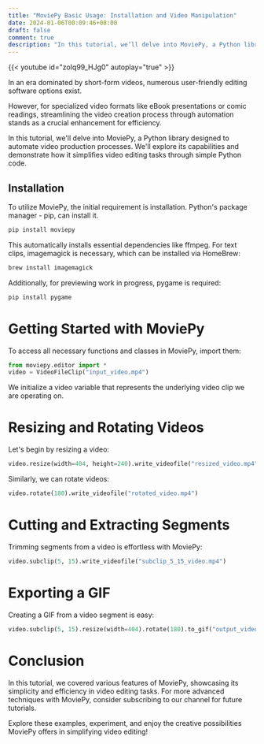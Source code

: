 ```yaml
---
title: "MoviePy Basic Usage: Installation and Video Manipulation"
date: 2024-01-06T00:09:46+08:00
draft: false
comment: true
description: "In this tutorial, we’ll delve into MoviePy, a Python library designed to automate video production processes. We’ll explore its capabilities and demonstrate how it simplifies video editing tasks through simple Python code."
---
```


{{< youtube id="zoIq99_HJg0" autoplay="true" >}}

In an era dominated by short-form videos, numerous user-friendly editing software options exist. 

However, for specialized video formats like eBook presentations or comic readings, streamlining the video creation process through automation stands as a crucial enhancement for efficiency.

In this tutorial, we'll delve into MoviePy, a Python library designed to automate video production processes. We'll explore its capabilities and demonstrate how it simplifies video editing tasks through simple Python code.

## Installation
To utilize MoviePy, the initial requirement is installation. Python's package manager - pip, can install it.

```bash
pip install moviepy
```

This automatically installs essential dependencies like ffmpeg. For text clips, imagemagick is necessary, which can be installed via HomeBrew:

```bash
brew install imagemagick
```

Additionally, for previewing work in progress, pygame is required:

```bash
pip install pygame
```

# Getting Started with MoviePy
To access all necessary functions and classes in MoviePy, import them:

```python
from moviepy.editor import *
video = VideoFileClip("input_video.mp4")
```

We initialize a video variable that represents the underlying video clip we are operating on.

# Resizing and Rotating Videos
Let's begin by resizing a video:

```python
video.resize(width=404, height=240).write_videofile("resized_video.mp4")
```

Similarly, we can rotate videos:

```python
video.rotate(180).write_videofile("rotated_video.mp4")
```

# Cutting and Extracting Segments

Trimming segments from a video is effortless with MoviePy:

```python
video.subclip(5, 15).write_videofile("subclip_5_15_video.mp4")
```

# Exporting a GIF
Creating a GIF from a video segment is easy:

```python
video.subclip(5, 15).resize(width=404).rotate(180).to_gif("output_video.gif")
```

# Conclusion
In this tutorial, we covered various features of MoviePy, showcasing its simplicity and efficiency in video editing tasks. For more advanced techniques with MoviePy, consider subscribing to our channel for future tutorials.

Explore these examples, experiment, and enjoy the creative possibilities MoviePy offers in simplifying video editing!
